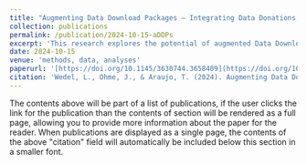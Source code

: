 ```yaml
---
title: "Augmenting Data Download Packages – Integrating Data Donations, Video Metadata, and the Multimodal Nature of Audio-visual Content"
collection: publications
permalink: /publication/2024-10-15-aDDPs
excerpt: 'This research explores the potential of augmented Data Download Packages (aDDPs) as a novel approach to analyze digital trace data, using TikTok as a use case to demonstrate the broader applicability of the method. '
date: 2024-10-15
venue: 'methods, data, analyses'
paperurl: '[https://doi.org/10.1145/3630744.3658409](https://doi.org/10.12758/mda.2024.08)'
citation: 'Wedel, L., Ohme, J., & Araujo, T. (2024). Augmenting Data Download Packages – Integrating Data Donations, Video Metadata, and the Multimodal Nature of Audio-visual Content. methods, data, analyses, 0, 32. doi:https://doi.org/10.12758/mda.2024.08'
---
```


The contents above will be part of a list of publications, if the user clicks the link for the publication than the contents of section will be rendered as a full page, allowing you to provide more information about the paper for the reader. When publications are displayed as a single page, the contents of the above "citation" field will automatically be included below this section in a smaller font.

